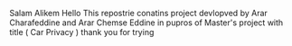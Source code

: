 Salam Alikem  Hello 
This repostrie conatins project devlopved by Arar Charafeddine and Arar Chemse Eddine in pupros of Master's project with title ( Car Privacy ) 
thank you for trying 

